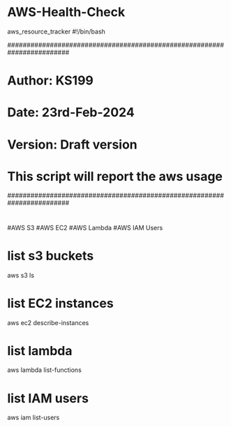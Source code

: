 # AWS-Health-Check
aws_resource_tracker
#!/bin/bash

########################################################################
# Author: KS199
# Date: 23rd-Feb-2024
# Version: Draft version
# This script will report the aws usage
########################################################################
#
#
#AWS S3
#AWS EC2
#AWS Lambda
#AWS IAM Users
#
#

# list s3 buckets
aws s3 ls

# list EC2 instances
aws ec2 describe-instances

# list lambda
aws lambda list-functions

# list IAM users
aws iam list-users
